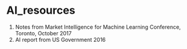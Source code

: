 # AI_resources
1) Notes from Market Intelligence for Machine Learning Conference, Toronto, October 2017
2) AI report from US Government 2016
